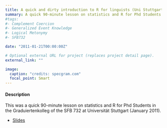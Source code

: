 ```yaml
---
title: A quick and dirty introduction to R for linguists (Uni Stuttgart, January 2011)
summary: A quick 90-minute lesson on statistics and R for Phd Students (Graduiertenkolleg, SFB 732)
#tags:
#- Complement Coercion
#- Generalized Event Knowledge
#- Logical Metonymy
#- SFB732

date: "2011-01-21T00:00:00Z"

# Optional external URL for project (replaces project detail page).
external_link: ""

image:
  caption: "credits: specgram.com"
  focal_point: Smart
---
```


<h4>Description </h4>

This was a quick 90-minute lesson on statistics and R for Phd Students in the Graduiertenkolleg of the SFB 732 at Universität Stuttgart (January 2011).

- [Slides](GK_statistics.zip)